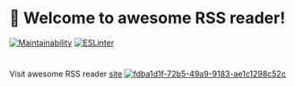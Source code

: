 # 🚀 Welcome to awesome RSS reader!

[![Maintainability](https://api.codeclimate.com/v1/badges/2c4bcb24164c30492734/maintainability)](https://codeclimate.com/github/FFire/frontend-project-lvl3/maintainability)
[![ESLinter](https://github.com/FFire/frontend-project-lvl3/actions/workflows/ESLinter.yml/badge.svg)](https://github.com/FFire/frontend-project-lvl3/actions/workflows/ESLinter.yml)

#
Visit awesome RSS reader [site](https://frontend-project-lvl3-ffire.vercel.app/)
[![fdba1d1f-72b5-49a9-9183-ae1c1298c52c](https://user-images.githubusercontent.com/803639/158236802-8cfd41bf-8721-4f16-8a9e-a21fbe69f9b5.png)](https://frontend-project-lvl3-ffire.vercel.app/)

